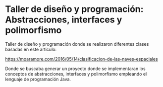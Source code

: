# Taller de diseño y programación: Abstracciones, interfaces y polimorfismo

Taller de diseño y programación donde se realizaron diferentes clases basadas en este articulo:

https://moaramore.com/2016/05/14/clasificacion-de-las-naves-espaciales

Donde se buscaba generar un proyecto donde se implementaran los conceptos de abstracciones, interfaces y polimorfismo
empleando el lenguaje de programación Java.
